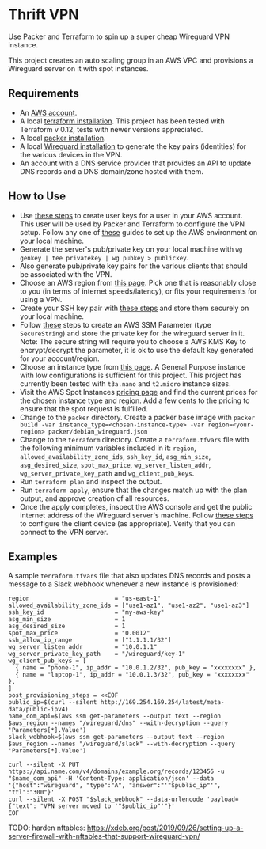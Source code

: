 # Thrift VPN

Use Packer and Terraform to spin up a super cheap Wireguard VPN instance.

This project creates an auto scaling group in an AWS VPC and provisions a Wireguard server on it with spot instances.

## Requirements

* An [AWS account](https://aws.amazon.com/premiumsupport/knowledge-center/create-and-activate-aws-account/).
* A local [terraform installation](https://learn.hashicorp.com/tutorials/terraform/install-cli). This project has been tested with Terraform v 0.12, tests with newer versions appreciated.
* A local [packer installation](https://learn.hashicorp.com/tutorials/packer/getting-started-install).
* A local [Wireguard installation](https://www.wireguard.com/install/) to generate the key pairs (identities) for the various devices in the VPN.
* An account with a DNS service provider that provides an API to update DNS records and a DNS domain/zone hosted with them.

## How to Use

* Use [these steps](https://docs.aws.amazon.com/IAM/latest/UserGuide/id_credentials_access-keys.html#Using_CreateAccessKey) to create user keys for a user in your AWS account. This user will be used by Packer and Terraform to configure the VPN setup. Follow any one of [these](https://docs.aws.amazon.com/cli/latest/userguide/cli-configure-quickstart.html) guides to set up the AWS environment on your local machine.
* Generate the server's pub/private key on your local machine with `wg genkey | tee privatekey | wg pubkey > publickey`.
* Also generate pub/private key pairs for the various clients that should be associated with the VPN.
* Choose an AWS region from [this page](https://aws.amazon.com/about-aws/global-infrastructure/regions_az/). Pick one that is reasonably close to you (in terms of internet speeds/latency), or fits your requirements for using a VPN.
* Create your SSH key pair with [these steps](https://docs.aws.amazon.com/AWSEC2/latest/UserGuide/ec2-key-pairs.html) and store them securely on your local machine.
* Follow [these](https://docs.aws.amazon.com/systems-manager/latest/userguide/sysman-paramstore-su-create.html) steps to create an AWS SSM Parameter (type `SecureString`) and store the private key for the wireguard server in it. Note: The secure string will require you to choose a AWS KMS Key to encrypt/decrypt the parameter, it is ok to use the default key generated for your account/region.
* Choose an instance type from [this page](https://aws.amazon.com/ec2/instance-types/). A General Purpose instance with low configurations is sufficient for this project. This project has currently been tested with `t3a.nano` and `t2.micro` instance sizes.
* Visit the AWS Spot Instances [pricing page](https://aws.amazon.com/ec2/spot/pricing/) and find the current prices for the chosen instance type and region. Add a few cents to the pricing to ensure that the spot request is fulfilled.
* Change to the `packer` directory. Create a packer base image with `packer build -var instance_type=<chosen-instance-type> -var region=<your-region> packer/debian_wireguard.json`
* Change to the `terraform` directory. Create a `terraform.tfvars` file with the following minimum variables included in it: `region`, `allowed_availability_zone_ids`, `ssh_key_id`, `asg_min_size`, `asg_desired_size`, `spot_max_price`, `wg_server_listen_addr`, `wg_server_private_key_path` and `wg_client_pub_keys`.
* Run `terraform plan` and inspect the output.
* Run `terraform apply`, ensure that the changes match up with the plan output, and approve creation of all resources.
* Once the apply completes, inspect the AWS console and get the public internet address of the Wireguard server's machine. Follow [these steps](https://www.wireguard.com/quickstart/) to configure the client device (as appropriate). Verify that you can connect to the VPN server.

## Examples

A sample `terraform.tfvars` file that also updates DNS records and posts a message to a Slack webhook whenever a new instance is provisioned:

```
region                        = "us-east-1"
allowed_availability_zone_ids = ["use1-az1", "use1-az2", "use1-az3"]
ssh_key_id                    = "my-aws-key"
asg_min_size                  = 1
asg_desired_size              = 1
spot_max_price                = "0.0012"
ssh_allow_ip_range            = ["1.1.1.1/32"]
wg_server_listen_addr         = "10.0.1.1"
wg_server_private_key_path    = "/wireguard/key-1"
wg_client_pub_keys = [
  { name = "phone-1", ip_addr = "10.0.1.2/32", pub_key = "xxxxxxxx" },
  { name = "laptop-1", ip_addr = "10.0.1.3/32", pub_key = "xxxxxxxx" },
]
post_provisioning_steps = <<EOF
public_ip=$(curl --silent http://169.254.169.254/latest/meta-data/public-ipv4)
name_com_api=$(aws ssm get-parameters --output text --region $aws_region --names "/wireguard/dns" --with-decryption --query 'Parameters[*].Value')
slack_webhook=$(aws ssm get-parameters --output text --region $aws_region --names "/wireguard/slack" --with-decryption --query 'Parameters[*].Value')

curl --silent -X PUT https://api.name.com/v4/domains/example.org/records/123456 -u "$name_com_api" -H 'Content-Type: application/json' --data '{"host":"wireguard", "type":"A", "answer":"'"$public_ip"'", "ttl":"300"}'
curl --silent -X POST "$slack_webhook" --data-urlencode 'payload={"text": "VPN server moved to '"$public_ip"'"}'
EOF
```

TODO: harden nftables: https://xdeb.org/post/2019/09/26/setting-up-a-server-firewall-with-nftables-that-support-wireguard-vpn/
